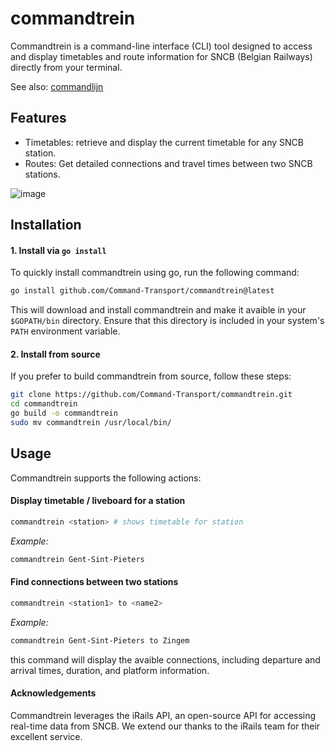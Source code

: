 # commandtrein

Commandtrein is a command-line interface (CLI) tool designed to access and display timetables and route information for SNCB (Belgian Railways) directly from your terminal.

See also: [commandlijn](https://github.com/Command-Transport/commandlijn)

## Features
- Timetables: retrieve and display the current timetable for any SNCB station.
- Routes: Get detailed connections and travel times between two SNCB stations.

![image](https://github.com/user-attachments/assets/33c21ed4-86ed-4a45-b6f4-7f047c9fd09a)


## Installation

#### 1. Install via `go install`

To quickly install commandtrein using go, run the following command:

```bash
go install github.com/Command-Transport/commandtrein@latest
```

This will download and install commandtrein and make it avaible in your `$GOPATH/bin` directory. Ensure that this directory is included in your system's `PATH` environment variable.

#### 2. Install from source
If you prefer to build commandtrein from source, follow these steps:

```bash
git clone https://github.com/Command-Transport/commandtrein.git
cd commandtrein
go build -o commandtrein
sudo mv commandtrein /usr/local/bin/
```

## Usage

Commandtrein supports the following actions:

#### Display timetable / liveboard for a station

```bash
commandtrein <station> # shows timetable for station
```

*Example:*
```bash
commandtrein Gent-Sint-Pieters
```
#### Find connections between two stations
```bash
commandtrein <station1> to <name2>
```
*Example:*
```bash
commandtrein Gent-Sint-Pieters to Zingem
```

this command will display the avaible connections, including departure and arrival times, duration, and platform information.



#### Acknowledgements

Commandtrein leverages the iRails API, an open-source API for accessing real-time data from SNCB. We extend our thanks to the iRails team for their excellent service.
